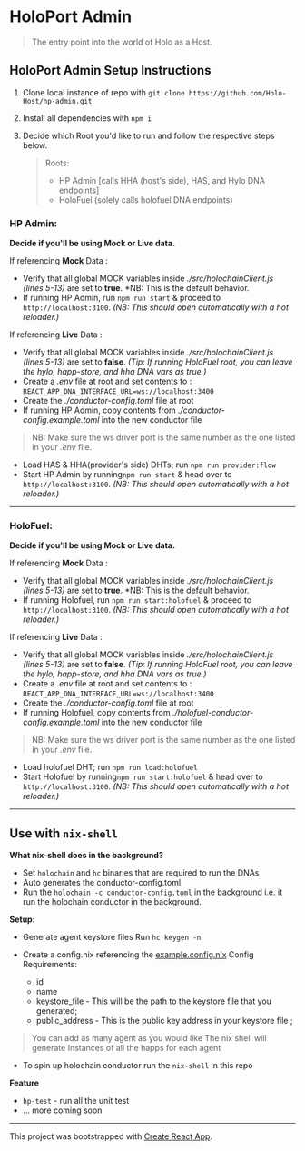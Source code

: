 # HoloPort Admin
> The entry point into the world of Holo as a Host.
## HoloPort Admin Setup Instructions

1. Clone local instance of repo with `git clone https://github.com/Holo-Host/hp-admin.git`
2. Install all dependencies with `npm i`

3. Decide which Root you'd like to run and follow the respective steps below.
    > Roots:
    >- HP Admin [calls HHA (host's side), HAS, and Hylo DNA endpoints]
    >- HoloFuel (solely calls holofuel DNA endpoints)

### HP Admin:

**Decide if you'll be using Mock or Live data.**

If referencing **Mock** Data :
 - Verify that all global MOCK variables inside *./src/holochainClient.js (lines 5-13)* are set to **true**. *NB: This is the default behavior.
- If running HP Admin, run `npm run start` & proceed to `http://localhost:3100`. *(NB: This should open automatically with a hot reloader.)*

If referencing **Live** Data :
- Verify that all global MOCK variables inside *./src/holochainClient.js (lines 5-13)* are set to **false**. *(Tip: If running HoloFuel root, you can leave the hylo, happ-store, and hha DNA vars as true.)*
- Create a *.env* file at root and set contents to : `REACT_APP_DNA_INTERFACE_URL=ws://localhost:3400`
- Create the *./conductor-config.toml* file at root
- If running HP Admin, copy contents from *./conductor-config.example.toml* into the new conductor file
> NB: Make sure the ws driver port is the same number as the one listed in your *.env* file.
- Load HAS & HHA(provider's side) DHTs; run `npm run provider:flow`
- Start HP Admin by running`npm run start` & head over to `http://localhost:3100`. *(NB: This should open automatically with a hot reloader.)*

---
### HoloFuel:

**Decide if you'll be using Mock or Live data.**

If referencing **Mock** Data :
- Verify that all global MOCK variables inside *./src/holochainClient.js (lines 5-13)* are set to **true**. *NB: This is the default behavior.
- If running Holofuel, run `npm run start:holofuel` & proceed to `http://localhost:3100`. *(NB: This should open automatically with a hot reloader.)*
    
If referencing **Live** Data :
- Verify that all global MOCK variables inside *./src/holochainClient.js (lines 5-13)* are set to **false**. *(Tip: If running HoloFuel root, you can leave the hylo, happ-store, and hha DNA vars as true.)*
- Create a *.env* file at root and set contents to : `REACT_APP_DNA_INTERFACE_URL=ws://localhost:3400`
- Create the *./conductor-config.toml* file at root
- If running Holofuel, copy contents from *./holofuel-conductor-config.example.toml* into the new conductor file
> NB: Make sure the ws driver port is the same number as the one listed in your *.env* file.
- Load holofuel DHT; run `npm run load:holofuel`
- Start Holofuel by running`npm run start:holofuel` & head over to `http://localhost:3100`. *(NB: This should open automatically with a hot reloader.)*

---
## Use with `nix-shell`

**What nix-shell does in the background?**
- Set `holochain` and `hc` binaries that are required to run the DNAs
- Auto generates the conductor-config.toml
- Run the `holochain -c conductor-config.toml` in the background i.e. it run the holochain conductor in the background.

**Setup:**

- Generate agent keystore files
  Run `hc keygen -n`

- Create a config.nix referencing the [example.config.nix](./example.config.nix)
  Config Requirements:
   - id
   - name
   - keystore_file - This will be the path to the keystore file that you generated;
   - public_address - This is the public key address in your keystore file ;
> You can add as many agent as you would like
> The nix shell will generate Instances of all the happs for each agent

- To spin up holochain conductor run the `nix-shell` in this repo

**Feature**
- `hp-test` - run all the unit test
- ... more coming soon

---

This project was bootstrapped with [Create React App](https://github.com/facebook/create-react-app).
